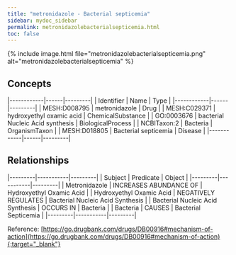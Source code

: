 ```yaml
---
title: "metronidazole - Bacterial septicemia"
sidebar: mydoc_sidebar
permalink: metronidazolebacterialsepticemia.html
toc: false 
---
```


{% include image.html file="metronidazolebacterialsepticemia.png" alt="metronidazolebacterialsepticemia" %}

## Concepts

|------------|------|---------|
| Identifier | Name | Type    |
|------------|------|---------|
| MESH:D008795 | metronidazole | Drug |
| MESH:C029371 | hydroxyethyl oxamic acid | ChemicalSubstance |
| GO:0003676 | bacterial Nucleic Acid synthesis | BiologicalProcess |
| NCBITaxon:2 | Bacteria | OrganismTaxon |
| MESH:D018805 | Bacterial septicemia | Disease |
|------------|------|---------|

## Relationships

|---------|-----------|---------|
| Subject | Predicate | Object  |
|---------|-----------|---------|
| Metronidazole | INCREASES ABUNDANCE OF | Hydroxyethyl Oxamic Acid |
| Hydroxyethyl Oxamic Acid | NEGATIVELY REGULATES | Bacterial Nucleic Acid Synthesis |
| Bacterial Nucleic Acid Synthesis | OCCURS IN | Bacteria |
| Bacteria | CAUSES | Bacterial Septicemia |
|---------|-----------|---------|

Reference: [https://go.drugbank.com/drugs/DB00916#mechanism-of-action](https://go.drugbank.com/drugs/DB00916#mechanism-of-action){:target="_blank"}